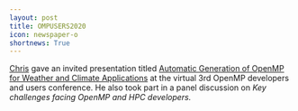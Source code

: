 ```yaml
---
layout: post
title: OMPUSERS2020
icon: newspaper-o
shortnews: True
---
```


[Chris](bio/chris.html) gave an invited presentation titled
[Automatic Generation of OpenMP for Weather and Climate Applications](https://openmpusers.org/conf2020/)
at the virtual 3rd OpenMP developers and users conference. He also
took part in a panel discussion on *Key challenges facing OpenMP and
HPC developers.*
